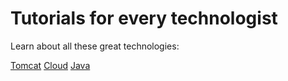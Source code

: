 
# <div class = "centered-div">Tutorials for every technologist</div>

Learn about all these great technologies:

[Tomcat](./tomcat/index.md)
[Cloud](./cloud/index.md)
[Java](./java/index.md)
